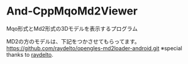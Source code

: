# And-CppMqoMd2Viewer
Mqo形式とMd2形式の3Dモデルを表示するプログラム

MD2の方のモデルは、下記をつかさせてもらってます。
https://github.com/raydelto/opengles-md2loader-android.git
※special thanks to [raydelto](https://github.com/raydelto).
